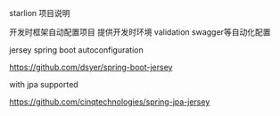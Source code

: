 starlion 项目说明

开发时框架自动配置项目
提供开发时环境
validation
swagger等自动化配置

jersey spring boot autoconfiguration

https://github.com/dsyer/spring-boot-jersey

with jpa supported

https://github.com/cinqtechnologies/spring-jpa-jersey
